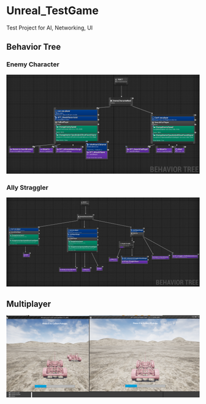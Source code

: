 # Unreal_TestGame
 Test Project for AI, Networking, UI

 ## Behavior Tree  
### Enemy Character  
 ![](Images/BT_EnemyCharacter.PNG)
### Ally Straggler
 ![](Images/BT_AllyStraggler.PNG)

## Multiplayer  
![](Images/Multiplayer.PNG)

